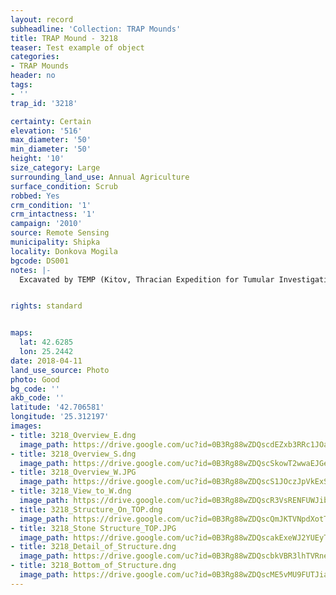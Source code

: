 ```yaml
---
layout: record
subheadline: 'Collection: TRAP Mounds'
title: TRAP Mound - 3218
teaser: Test example of object
categories:
- TRAP Mounds
header: no
tags:
- ''
trap_id: '3218'

certainty: Certain
elevation: '516'
max_diameter: '50'
min_diameter: '50'
height: '10'
size_category: Large
surrounding_land_use: Annual Agriculture
surface_condition: Scrub
robbed: Yes
crm_condition: '1'
crm_intactness: '1'
campaign: '2010'
source: Remote Sensing
municipality: Shipka
locality: Donkova Mogila
bgcode: DS001
notes: |-
  Excavated by TEMP (Kitov, Thracian Expedition for Tumular Investigations). Large stone structure on the top - temple. Pithoi found in the mound.


rights: standard


maps:
  lat: 42.6285
  lon: 25.2442
date: 2018-04-11
land_use_source: Photo
photo: Good
bg_code: ''
akb_code: ''
latitude: '42.706581'
longitude: '25.312197'
images:
- title: 3218_Overview_E.dng
  image_path: https://drive.google.com/uc?id=0B3Rg88wZDQscdEZxb3RRc1JOaFk
- title: 3218_Overview_S.dng
  image_path: https://drive.google.com/uc?id=0B3Rg88wZDQscSkowT2wwaEJGeVU
- title: 3218_Overview_W.JPG
  image_path: https://drive.google.com/uc?id=0B3Rg88wZDQscS1JOczJpVkExS0k
- title: 3218_View_to_W.dng
  image_path: https://drive.google.com/uc?id=0B3Rg88wZDQscR3VsRENFUWJib2s
- title: 3218_Structure_On_TOP.dng
  image_path: https://drive.google.com/uc?id=0B3Rg88wZDQscQmJKTVNpdXotTjA
- title: 3218_Stone Structure_TOP.JPG
  image_path: https://drive.google.com/uc?id=0B3Rg88wZDQscakExeWJ2YUEyTU0
- title: 3218_Detail_of_Structure.dng
  image_path: https://drive.google.com/uc?id=0B3Rg88wZDQscbkVBR3lhTVRneVE
- title: 3218_Bottom_of_Structure.dng
  image_path: https://drive.google.com/uc?id=0B3Rg88wZDQscME5vMU9FUTJia1U
---
```

